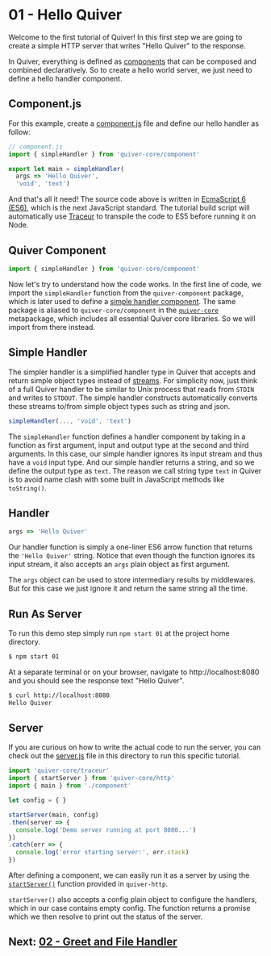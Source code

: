 # 01 - Hello Quiver

Welcome to the first tutorial of Quiver! In this first step we are going to create a simple HTTP server that writes "Hello Quiver" to the response.

In Quiver, everything is defined as [components](https://github.com/quiverjs/doc/wiki/Component-System) that can be composed and combined declaratively. So to create a hello world server, we just need to define a hello handler component.

## Component.js

For this example, create a [component.js](component.js) file and define our hello handler as follow:

```javascript
// component.js
import { simpleHandler } from 'quiver-core/component'

export let main = simpleHandler(
  args => 'Hello Quiver',
  'void', 'text')
```

And that's all it need! The source code above is written in [EcmaScript 6 (ES6)](http://www.2ality.com/2014/08/es6-today.html), which is the next JavaScript standard. The tutorial build script will automatically use [Traceur](https://github.com/google/traceur-compiler) to transpile the code to ES5 before running it on Node.

## Quiver Component

```javascript
import { simpleHandler } from 'quiver-core/component'
```

Now let's try to understand how the code works. In the first line of code, we import the `simpleHandler` function from the `quiver-component` package, which is later used to define a [simple handler component](https://github.com/quiverjs/doc/wiki/Handler-Components#simple-handler). The same package is aliased to `quiver-core/component` in the [`quiver-core`](https://github.com/quiverjs/doc/wiki/Core) metapackage, which includes all essential Quiver core libraries. So we will import from there instead.

## Simple Handler

The simpler handler is a simplified handler type in Quiver that accepts and return simple object types instead of [streams](https://github.com/quiverjs/doc/wiki/Architecture-Constructs#stream-handler). For simplicity now, just think of a full Quiver handler to be similar to Unix process that reads from `STDIN` and writes to `STDOUT`. The simple handler constructs automatically converts these streams to/from simple object types such as string and json.

```javascript
simpleHandler(..., 'void', 'text')
```

The `simpleHandler` function defines a handler component by taking in a function as first argument, input and output type at the second and third arguments. In this case, our simple handler ignores its input stream and thus have a `void` input type. And our simple handler returns a string, and so we define the output type as `text`. The reason we call string type `text` in Quiver is to avoid name clash with some built in JavaScript methods like `toString()`.

## Handler

```javascript
args => 'Hello Quiver'
```

Our handler function is simply a one-liner ES6 arrow function that returns the `'Hello Quiver'` string. Notice that even though the function ignores its input stream, it also accepts an `args` plain object as first argument. 

The `args` object can be used to store intermediary results by middlewares. But for this case we just ignore it and return the same string all the time.

## Run As Server

To run this demo step simply run `npm start 01` at the project home directory.

```bash
$ npm start 01
```

At a separate terminal or on your browser, navigate to http://localhost:8080 and you should see the response text "Hello Quiver".

```bash
$ curl http://localhost:8080
Hello Quiver
```

## Server

If you are curious on how to write the actual code to run the server, you can check out the [server.js](server.js) file in this directory to run this specific tutorial.

```javascript
import 'quiver-core/traceur'
import { startServer } from 'quiver-core/http'
import { main } from './component'

let config = { }

startServer(main, config)
.then(server => {
  console.log('Demo server running at port 8080...')
})
.catch(err => {
  console.log('error starting server:', err.stack)
})
```

After defining a component, we can easily run it as a server by using the [`startServer()`](https://github.com/quiverjs/doc/wiki/HTTP-Core) function provided in `quiver-http`.

`startServer()` also accepts a config plain object to configure the handlers, which in our case contains empty config. The function returns a promise which we then resolve to print out the status of the server.

## Next: [02 - Greet and File Handler](../02)